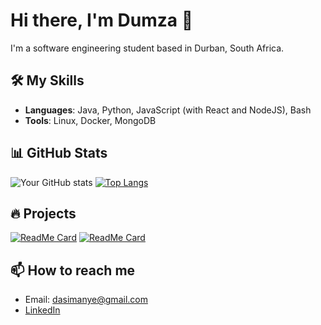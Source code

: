 # Hi there, I'm Dumza 👋

I'm a software engineering student based in Durban, South Africa.

## 🛠️ My Skills

- **Languages**: Java, Python, JavaScript (with React and NodeJS), Bash
- **Tools**: Linux, Docker, MongoDB

## 📊 GitHub Stats

![Your GitHub stats](https://github-readme-stats.vercel.app/api?username=adudumayo&show_icons=true&theme=radical)
[![Top Langs](https://github-readme-stats.vercel.app/api/top-langs/?username=adudumayo&layout=compact&theme=radical)](https://github.com/adudumayo/github-readme-stats)

## 🔥 Projects

[![ReadMe Card](https://github-readme-stats.vercel.app/api/pin/?username=adudumayo&repo=mark-converter&theme=radical)](https://github.com/adudumayo/mark-converter)
[![ReadMe Card](https://github-readme-stats.vercel.app/api/pin/?username=adudumayo&repo=wtc-reviews&theme=radical)](https://github.com/adudumayo/wtc-reviews)

## 📫 How to reach me

- Email: dasimanye@gmail.com
- [LinkedIn](https://www.linkedin.com/in/asimanye-dudumayo-879a3a16a)
